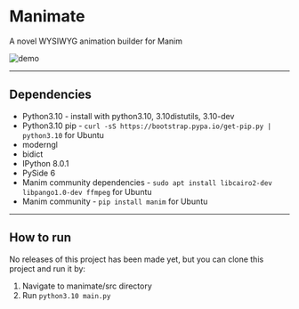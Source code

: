 # Manimate
A novel WYSIWYG animation builder for Manim

![demo](https://i.imgur.com/9cp8OZh.png)

-------------
## Dependencies

- Python3.10 - install with python3.10, 3.10distutils, 3.10-dev
- Python3.10 pip - `curl -sS https://bootstrap.pypa.io/get-pip.py | python3.10` for Ubuntu
- moderngl
- bidict
- IPython 8.0.1
- PySide 6
- Manim community dependencies - `sudo apt install libcairo2-dev libpango1.0-dev ffmpeg` for Ubuntu
- Manim community - `pip install manim` for Ubuntu

-------------
## How to run
No releases of this project has been made yet, but you can clone this project and run it by:

1. Navigate to manimate/src directory
2. Run `python3.10 main.py`
